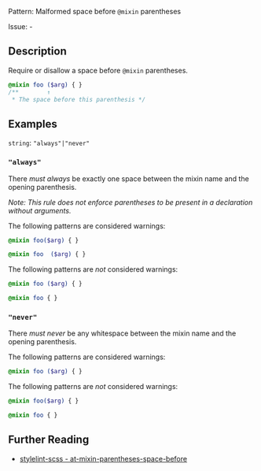 Pattern: Malformed space before `@mixin` parentheses

Issue: -

## Description

Require or disallow a space before `@mixin` parentheses.

```scss
@mixin foo ($arg) { }
/**        ↑
 * The space before this parenthesis */
```

## Examples

`string`: `"always"|"never"`

### `"always"`

There *must always* be exactly one space between the mixin name and the opening parenthesis. 

*Note: This rule does not enforce parentheses to be present in a declaration without arguments.*

The following patterns are considered warnings:

```scss
@mixin foo($arg) { }
```
```scss
@mixin foo  ($arg) { }
```

The following patterns are *not* considered warnings:

```scss
@mixin foo ($arg) { }
```
```scss
@mixin foo { }
```

### `"never"`

There *must never* be any whitespace between the mixin name and the opening parenthesis.

The following patterns are considered warnings:

```scss
@mixin foo ($arg) { }
```

The following patterns are *not* considered warnings:

```scss
@mixin foo($arg) { }
```
```scss
@mixin foo { }
```

## Further Reading

* [stylelint-scss - at-mixin-parentheses-space-before](https://github.com/kristerkari/stylelint-scss/blob/master/src/rules/at-mixin-parentheses-space-before/README.md)